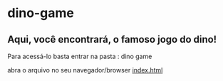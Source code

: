 # dino-game

## Aqui, você encontrará, o famoso jogo do dino!

Para acessá-lo basta entrar na pasta : dino game 

abra o arquivo no seu navegador/browser [index.html](index.html)
